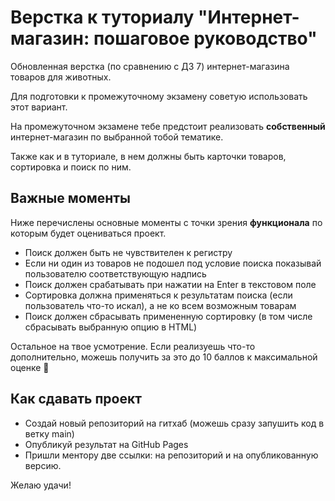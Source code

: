 # Верстка к туториалу "Интернет-магазин: пошаговое руководство"

Обновленная верстка (по сравнению с ДЗ 7) интернет-магазина товаров для животных.

Для подготовки к промежуточному экзамену советую использовать этот вариант.

На промежуточном экзамене тебе предстоит реализовать **собственный** интернет-магазин по выбранной тобой тематике.

Также как и в туториале, в нем должны быть карточки товаров, сортировка и поиск по ним. 

## Важные моменты
Ниже перечислены основные моменты с точки зрения **функционала** по которым будет оцениваться проект.
 
* Поиск должен быть не чувствителен к регистру
* Если ни один из товаров не подошел под условие поиска показывай пользователю соответствующую надпись
* Поиск должен срабатывать при нажатии на Enter в текстовом поле
* Сортировка должна применяться к результатам поиска (если пользователь что-то искал), а не ко всем возможным товарам
* Поиск должен сбрасывать примененную сортировку (в том числе сбрасывать выбранную опцию в HTML)

Остальное на твое усмотрение. Если реализуешь что-то дополнительно, можешь получить за это до 10 баллов к максимальной оценке 🤩

## Как сдавать проект

* Создай новый репозиторий на гитхаб (можешь сразу запушить код в ветку main)
* Опубликуй результат на GitHub Pages 
* Пришли ментору две ссылки: на репозиторий и на опубликованную версию.

Желаю удачи!

